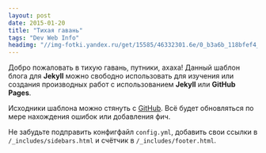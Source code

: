 ```yaml
---
layout: post
date: 2015-01-20
title: "Тихая гавань"
tags: "Dev Web Info"
headimg: "//img-fotki.yandex.ru/get/15585/46332301.6e/0_b3a6b_118bfef4_orig.jpg"
---
```

Добро пожаловать в тихую гавань, путники, ахаха! Данный шаблон блога для **Jekyll** можно свободно использовать для изучения или создания производных работ с использованием **Jekyll** или **GitHub Pages**.

Исходники шаблона можно стянуть с [GitHub](https://github.com/silentbay/silentbay.github.io). Всё будет обновляться по мере нахождения ошибок или добавления фич.

Не забудьте подправить конфигфайл `config.yml`, добавить свои ссылки в `/_includes/sidebars.html` и счётчик в `/_includes/footer.html`.
